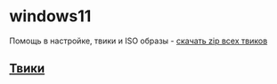 # windows11
Помощь в настройке, твики и ISO образы - [скачать zip всех твиков](https://github.com/windows11help/windows11/archive/refs/heads/main.zip)
## [Твики](https://github.com/windows11help/windows11/tree/main/%D0%A2%D0%B2%D0%B8%D0%BA%D0%B8)
